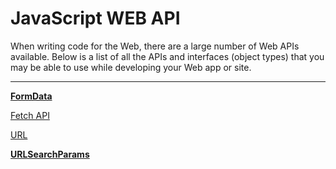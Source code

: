 # JavaScript WEB API

When writing code for the Web, there are a large number of Web APIs available. Below is a list of all the APIs and interfaces (object types) that you may be able to use while developing your Web app or site.

---

[**FormData**](JavaScript%20WEB%20API%201b2aeacbb2998196b242c755f9c9e9be/FormData%201b2aeacbb299811e89e3ea83a2610109.md)

[Fetch API](JavaScript%20WEB%20API%201b2aeacbb2998196b242c755f9c9e9be/Fetch%20API%201b2aeacbb29981f68ccef2c406feb544.md)

[URL](JavaScript%20WEB%20API%201b2aeacbb2998196b242c755f9c9e9be/URL%201b2aeacbb29981c4b7fac101b4d6d9b0.md)

[**URLSearchParams**](JavaScript%20WEB%20API%201b2aeacbb2998196b242c755f9c9e9be/URLSearchParams%201b2aeacbb29981088633f61122a6520e.md)